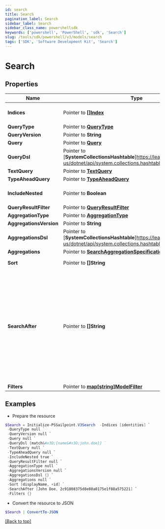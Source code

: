 ```yaml
---
id: search
title: Search
pagination_label: Search
sidebar_label: Search
sidebar_class_name: powershellsdk
keywords: ['powershell', 'PowerShell', 'sdk', 'Search'] 
slug: /tools/sdk/powershell/v3/models/search
tags: ['SDK', 'Software Development Kit', 'Search']
---
```



# Search

## Properties

Name | Type | Description | Notes
------------ | ------------- | ------------- | -------------
**Indices** |  Pointer to [**[]Index**](index) | The names of the Elasticsearch indices in which to search. If none are provided, then all indices will be searched. | [optional] 
**QueryType** |  Pointer to [**QueryType**](query-type) |  | [optional] 
**QueryVersion** |  Pointer to **String** |  | [optional] 
**Query** |  Pointer to [**Query**](query) |  | [optional] 
**QueryDsl** |  Pointer to [**SystemCollectionsHashtable**]https://learn.microsoft.com/en-us/dotnet/api/system.collections.hashtable?view=net-9.0 | The search query using the Elasticsearch [Query DSL](https://www.elastic.co/guide/en/elasticsearch/reference/7.10/query-dsl.html) syntax. | [optional] 
**TextQuery** |  Pointer to [**TextQuery**](text-query) |  | [optional] 
**TypeAheadQuery** |  Pointer to [**TypeAheadQuery**](type-ahead-query) |  | [optional] 
**IncludeNested** |  Pointer to **Boolean** | Indicates whether nested objects from returned search results should be included. | [optional] [default to $true]
**QueryResultFilter** |  Pointer to [**QueryResultFilter**](query-result-filter) |  | [optional] 
**AggregationType** |  Pointer to [**AggregationType**](aggregation-type) |  | [optional] 
**AggregationsVersion** |  Pointer to **String** |  | [optional] 
**AggregationsDsl** |  Pointer to [**SystemCollectionsHashtable**]https://learn.microsoft.com/en-us/dotnet/api/system.collections.hashtable?view=net-9.0 | The aggregation search query using Elasticsearch [Aggregations](https://www.elastic.co/guide/en/elasticsearch/reference/5.2/search-aggregations.html) syntax. | [optional] 
**Aggregations** |  Pointer to [**SearchAggregationSpecification**](search-aggregation-specification) |  | [optional] 
**Sort** |  Pointer to **[]String** | The fields to be used to sort the search results. Use + or - to specify the sort direction. | [optional] 
**SearchAfter** |  Pointer to **[]String** | Used to begin the search window at the values specified. This parameter consists of the last values of the sorted fields in the current record set. This is used to expand the Elasticsearch limit of 10K records by shifting the 10K window to begin at this value. It is recommended that you always include the ID of the object in addition to any other fields on this parameter in order to ensure you don't get duplicate results while paging. For example, when searching for identities, if you are sorting by displayName you will also want to include ID, for example [""displayName"", ""id""].  If the last identity ID in the search result is 2c91808375d8e80a0175e1f88a575221 and the last displayName is ""John Doe"", then using that displayName and ID will start a new search after this identity. The searchAfter value will look like [""John Doe"",""2c91808375d8e80a0175e1f88a575221""] | [optional] 
**Filters** |  Pointer to [**map[string]ModelFilter**](model-filter) | The filters to be applied for each filtered field name. | [optional] 

## Examples

- Prepare the resource
```powershell
$Search = Initialize-PSSailpoint.V3Search  -Indices [identities] `
 -QueryType null `
 -QueryVersion null `
 -Query null `
 -QueryDsl {match&#x3D;{name&#x3D;john.doe}} `
 -TextQuery null `
 -TypeAheadQuery null `
 -IncludeNested true `
 -QueryResultFilter null `
 -AggregationType null `
 -AggregationsVersion null `
 -AggregationsDsl {} `
 -Aggregations null `
 -Sort [displayName, +id] `
 -SearchAfter [John Doe, 2c91808375d8e80a0175e1f88a575221] `
 -Filters {}
```

- Convert the resource to JSON
```powershell
$Search | ConvertTo-JSON
```


[[Back to top]](#) 

